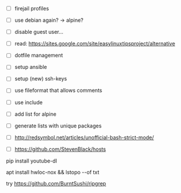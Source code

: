 - [ ] firejail profiles

- [ ] use debian again? -> alpine?

- [ ] disable guest user...

- [ ] read: https://sites.google.com/site/easylinuxtipsproject/alternative

- [ ] dotfile management
- [ ] setup ansible
- [ ] setup (new) ssh-keys

- [ ] use fileformat that allows comments
- [ ] use include
- [ ] add list for alpine

- [ ] generate lists with unique packages


- [ ] http://redsymbol.net/articles/unofficial-bash-strict-mode/

- [ ] https://github.com/StevenBlack/hosts

pip install youtube-dl

apt install hwloc-nox  && lstopo --of txt

try https://github.com/BurntSushi/ripgrep
